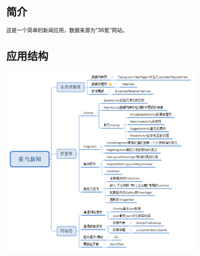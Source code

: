 # 简介
这是一个简单的新闻应用，数据来源为“36氪”网站。
# 应用结构
![](https://github.com/xiongwo/CaiNiaoNews_b/blob/master/%E8%8F%9C%E9%B8%9F%E6%96%B0%E9%97%BB.png)
